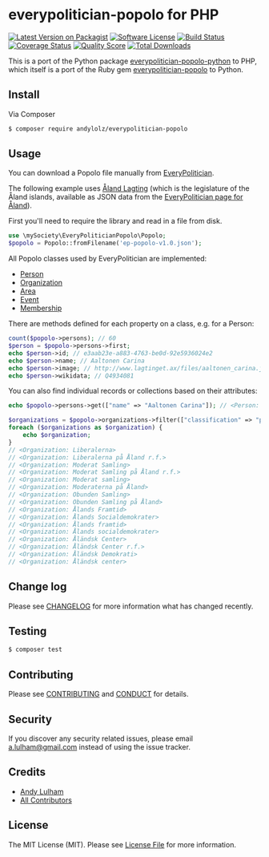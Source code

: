 # everypolitician-popolo for PHP

[![Latest Version on Packagist][ico-version]][link-packagist]
[![Software License][ico-license]](LICENSE.md)
[![Build Status][ico-travis]][link-travis]
[![Coverage Status][ico-scrutinizer]][link-scrutinizer]
[![Quality Score][ico-code-quality]][link-code-quality]
[![Total Downloads][ico-downloads]][link-downloads]

This is a port of the Python package [everypolitician-popolo-python](https://github.com/everypolitician/everypolitician-popolo-python) to PHP, which itself is a port of the Ruby gem [everypolitician-popolo](https://github.com/everypolitician/everypolitician-popolo) to Python.

## Install

Via Composer

``` bash
$ composer require andylolz/everypolitician-popolo
```

## Usage

You can download a Popolo file manually from [EveryPolitician](http://everypolitician.org/).

The following example uses [Åland Lagting](https://github.com/everypolitician/everypolitician-data/raw/master/data/Aland/Lagting/ep-popolo-v1.0.json)
(which is the legislature of the Åland islands, available as
JSON data from the [EveryPolitician page for Åland](http://everypolitician.org/aland/)).

First you'll need to require the library and read in a file from disk.

``` php
use \mySociety\EveryPoliticianPopolo\Popolo;
$popolo = Popolo::fromFilename('ep-popolo-v1.0.json');
```

All Popolo classes used by EveryPolitician are implemented:

 * [Person](http://www.popoloproject.com/specs/person.html)
 * [Organization](http://www.popoloproject.com/specs/organization.html)
 * [Area](http://www.popoloproject.com/specs/area.html)
 * [Event](http://www.popoloproject.com/specs/event.html)
 * [Membership](http://www.popoloproject.com/specs/membership.html)

There are methods defined for each property on a class, e.g. for a
Person:

``` php
count($popolo->persons); // 60
$person = $popolo->persons->first;
echo $person->id; // e3aab23e-a883-4763-be0d-92e5936024e2
echo $person->name; // Aaltonen Carina
echo $person->image; // http://www.lagtinget.ax/files/aaltonen_carina.jpg
echo $person->wikidata; // Q4934081
```

You can also find individual records or collections based on their
attributes:

``` php
echo $popolo->persons->get(["name" => "Aaltonen Carina"]); // <Person: Aaltonen Carina>

$organizations = $popolo->organizations->filter(["classification" => "party"]);
foreach ($organizations as $organization) {
    echo $organization;
}
// <Organization: Liberalerna>
// <Organization: Liberalerna på Åland r.f.>
// <Organization: Moderat Samling>
// <Organization: Moderat Samling på Åland r.f.>
// <Organization: Moderat samling>
// <Organization: Moderaterna på Åland>
// <Organization: Obunden Samling>
// <Organization: Obunden Samling på Åland>
// <Organization: Ålands Framtid>
// <Organization: Ålands Socialdemokrater>
// <Organization: Ålands framtid>
// <Organization: Ålands socialdemokrater>
// <Organization: Åländsk Center>
// <Organization: Åländsk Center r.f.>
// <Organization: Åländsk Demokrati>
// <Organization: Åländsk center>
```

## Change log

Please see [CHANGELOG](CHANGELOG.md) for more information what has changed recently.

## Testing

``` bash
$ composer test
```

## Contributing

Please see [CONTRIBUTING](CONTRIBUTING.md) and [CONDUCT](CONDUCT.md) for details.

## Security

If you discover any security related issues, please email a.lulham@gmail.com instead of using the issue tracker.

## Credits

- [Andy Lulham][link-author]
- [All Contributors][link-contributors]

## License

The MIT License (MIT). Please see [License File](LICENSE.md) for more information.

[ico-version]: https://img.shields.io/packagist/v/andylolz/everypolitician-popolo.svg?style=flat-square
[ico-license]: https://img.shields.io/badge/license-MIT-brightgreen.svg?style=flat-square
[ico-travis]: https://img.shields.io/travis/andylolz/everypolitician-popolo-php/master.svg?style=flat-square
[ico-scrutinizer]: https://img.shields.io/scrutinizer/coverage/g/andylolz/everypolitician-popolo-php.svg?style=flat-square
[ico-code-quality]: https://img.shields.io/scrutinizer/g/andylolz/everypolitician-popolo-php.svg?style=flat-square
[ico-downloads]: https://img.shields.io/packagist/dt/andylolz/everypolitician-popolo.svg?style=flat-square

[link-packagist]: https://packagist.org/packages/andylolz/everypolitician-popolo
[link-travis]: https://travis-ci.org/andylolz/everypolitician-popolo-php
[link-scrutinizer]: https://scrutinizer-ci.com/g/andylolz/everypolitician-popolo-php/code-structure
[link-code-quality]: https://scrutinizer-ci.com/g/andylolz/everypolitician-popolo-php
[link-downloads]: https://packagist.org/packages/andylolz/everypolitician-popolo
[link-author]: https://github.com/andylolz
[link-contributors]: ../../contributors
